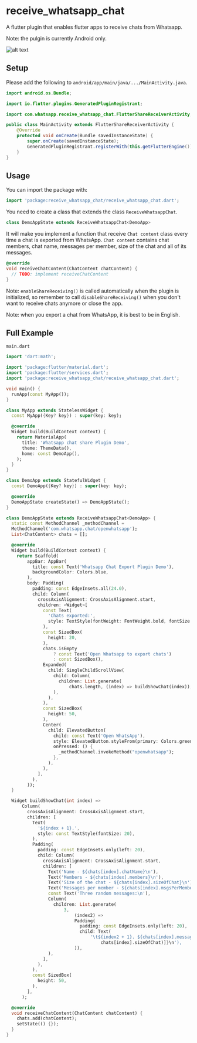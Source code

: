 # receive_whatsapp_chat

A flutter plugin that enables flutter apps to receive chats from Whatsapp.

Note: the pulgin is currently Android only.

![alt text](https://github.com/dtkdt100/receive_whatsapp_chat/blob/main/screenshots/1.gif)

## Setup

Please add the following to `android/app/main/java/.../MainActivity.java`.

```java
import android.os.Bundle;

import io.flutter.plugins.GeneratedPluginRegistrant;

import com.whatsapp.receive_whatsapp_chat.FlutterShareReceiverActivity;

public class MainActivity extends FlutterShareReceiverActivity {
    @Override
    protected void onCreate(Bundle savedInstanceState) {
        super.onCreate(savedInstanceState);
        GeneratedPluginRegistrant.registerWith(this.getFlutterEngine());
    }
}
```

## Usage

You can import the package with:

```dart
import 'package:receive_whatsapp_chat/receive_whatsapp_chat.dart';
```

You need to create a class that extends the class `ReceiveWhatsappChat`.

```dart
class DemoAppState extends ReceiveWhatsappChat<DemoApp>
```

It will make you implement a function that receive `Chat content` class every time a chat is
exported from WhatsApp.
`Chat content` contains chat members, chat name, messages per member, size of the chat and all of
its messages.

```dart
@override
void receiveChatContent(ChatContent chatContent) {
  // TODO: implement receiveChatContent
}
```

Note: `enableShareReceiving()` is called automatically when the plugin is initialized, so remember
to call `disableShareReceiving()` when you don't want to receive chats anymore or close the app.

Note: when you export a chat from WhatsApp, it is best to be in English.

## Full Example

`main.dart`

```dart
import 'dart:math';

import 'package:flutter/material.dart';
import 'package:flutter/services.dart';
import 'package:receive_whatsapp_chat/receive_whatsapp_chat.dart';

void main() {
  runApp(const MyApp());
}

class MyApp extends StatelessWidget {
  const MyApp({Key? key}) : super(key: key);

  @override
  Widget build(BuildContext context) {
    return MaterialApp(
      title: 'Whatsapp chat share Plugin Demo',
      theme: ThemeData(),
      home: const DemoApp(),
    );
  }
}

class DemoApp extends StatefulWidget {
  const DemoApp({Key? key}) : super(key: key);

  @override
  DemoAppState createState() => DemoAppState();
}

class DemoAppState extends ReceiveWhatsappChat<DemoApp> {
  static const MethodChannel _methodChannel =
  MethodChannel('com.whatsapp.chat/openwhatsapp');
  List<ChatContent> chats = [];

  @override
  Widget build(BuildContext context) {
    return Scaffold(
        appBar: AppBar(
          title: const Text('Whatsapp Chat Export Plugin Demo'),
          backgroundColor: Colors.blue,
        ),
        body: Padding(
          padding: const EdgeInsets.all(24.0),
          child: Column(
            crossAxisAlignment: CrossAxisAlignment.start,
            children: <Widget>[
              const Text(
                'Chats exported:',
                style: TextStyle(fontWeight: FontWeight.bold, fontSize: 25),
              ),
              const SizedBox(
                height: 20,
              ),
              chats.isEmpty
                  ? const Text('Open Whatsapp to export chats')
                  : const SizedBox(),
              Expanded(
                child: SingleChildScrollView(
                  child: Column(
                    children: List.generate(
                        chats.length, (index) => buildShowChat(index)),
                  ),
                ),
              ),
              const SizedBox(
                height: 50,
              ),
              Center(
                child: ElevatedButton(
                  child: const Text('Open WhatsApp'),
                  style: ElevatedButton.styleFrom(primary: Colors.green),
                  onPressed: () {
                    _methodChannel.invokeMethod("openwhatsapp");
                  },
                ),
              ),
            ],
          ),
        ));
  }

  Widget buildShowChat(int index) =>
      Column(
        crossAxisAlignment: CrossAxisAlignment.start,
        children: [
          Text(
            '${index + 1}.',
            style: const TextStyle(fontSize: 20),
          ),
          Padding(
            padding: const EdgeInsets.only(left: 20),
            child: Column(
              crossAxisAlignment: CrossAxisAlignment.start,
              children: [
                Text('Name - ${chats[index].chatName}\n'),
                Text('Members - ${chats[index].members}\n'),
                Text('Size of the chat - ${chats[index].sizeOfChat}\n'),
                Text('Messages per member - ${chats[index].msgsPerMember}\n'),
                const Text('Three random messages:\n'),
                Column(
                  children: List.generate(
                      3,
                          (index2) =>
                          Padding(
                            padding: const EdgeInsets.only(left: 20),
                            child: Text(
                                '\t${index2 + 1}. ${chats[index].messages[Random().nextInt(
                                    chats[index].sizeOfChat)]}\n'),
                          )),
                ),
              ],
            ),
          ),
          const SizedBox(
            height: 50,
          ),
        ],
      );

  @override
  void receiveChatContent(ChatContent chatContent) {
    chats.add(chatContent);
    setState(() {});
  }
}
```
